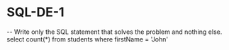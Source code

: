 # SQL-DE-1
-- Write only the SQL statement that solves the problem and nothing else.
select count(*) from students
where firstName = 'John'
